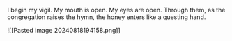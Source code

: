 I begin my vigil. My mouth is open. My eyes are open. Through them, as the congregation raises the hymn, the honey enters like a questing hand.

![[Pasted image 20240818194158.png]]
